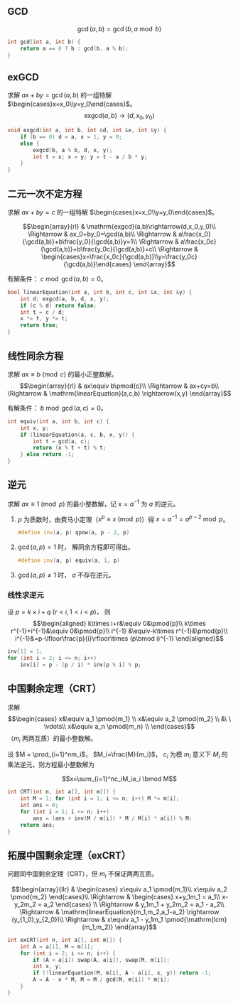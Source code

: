 ## GCD
$$\gcd(a,b)=\gcd(b,a\bmod b)$$
```cpp
int gcd(int a, int b) {
    return a == 0 ? b : gcd(b, a % b);
}
```

## exGCD
求解 $ax+by=\gcd(a,b)$ 的一组特解 $\begin{cases}x=x_0\\y=y_0\end{cases}$。
$$\mathrm{exgcd}(a,b)\rightarrow(d,x_0,y_0)$$
```cpp
void exgcd(int a, int b, int &d, int &x, int &y) {
    if (b == 0) d = a, x = 1, y = 0;
    else {
        exgcd(b, a % b, d, x, y);
        int t = x; x = y; y = t - a / b * y;
    }
}
```

<div style="page-break-after: always;"></div>

## 二元一次不定方程
求解 $ax+by=c$ 的一组特解 $\begin{cases}x=x_0\\y=y_0\end{cases}$。

$$\begin{array}{rl}
            & \mathrm{exgcd}(a,b)\rightarrow(d,x_0,y_0)\\
\Rightarrow & ax_0+by_0=\gcd(a,b)\\
\Rightarrow & a\frac{x_0}{\gcd(a,b)}+b\frac{y_0}{\gcd(a,b)}y=1\\
\Rightarrow & a\frac{x_0c}{\gcd(a,b)}+b\frac{y_0c}{\gcd(a,b)}=c\\
\Rightarrow & \begin{cases}x=\frac{x_0c}{\gcd(a,b)}\\y=\frac{y_0c}{\gcd(a,b)}\end{cases}
\end{array}$$

有解条件： $c \bmod \gcd(a,b) = 0$。

```cpp
bool linearEquation(int a, int b, int c, int &x, int &y) {
    int d; exgcd(a, b, d, x, y);
    if (c % d) return false;
    int t = c / d;
    x *= t, y *= t;
    return true;
}
```
<div style="page-break-after: always;"></div>

## 线性同余方程
求解 $ax\equiv b\pmod{c}$ 的最小正整数解。
$$\begin{array}{rl}
            & ax\equiv b\pmod{c}\\
\Rightarrow & ax+cy=b\\
\Rightarrow & \mathrm{linearEquation}(a,c,b) \rightarrow(x,y)
\end{array}$$

有解条件： $b \bmod \gcd(a,c) = 0$。

```cpp
int equiv(int a, int b, int c) {
    int x, y;
    if (linearEquation(a, c, b, x, y)) {
        int t = gcd(a, c);
        return (x % t + t) % t;
    } else return -1;
}
```

<div style="page-break-after: always;"></div>

## 逆元
求解 $ax\equiv 1\pmod{p}$ 的最小整数解，记 $x=a^{-1}$ 为 $a$ 的逆元。
1.  $p$ 为质数时，由费马小定理（$x^p\equiv x\pmod{p}$）得 $x=a^{-1}=a^{p-2} \bmod p$。
    ```cpp
    #define inv(a, p) qpow(a, p - 2, p)
    ```
2.  $\gcd(a,p)=1$ 时， 解同余方程即可得出。
    ```cpp
    #define inv(a, p) equiv(a, 1, p)
    ```
3.  $\gcd(a,p)\ne1$ 时， $a$ 不存在逆元。

### 线性求逆元
设 $p = k \times i + q$ $(r<i,1<i<p)$， 则
$$\begin{aligned}
k\times i+r&\equiv 0&\pmod{p}\\
k\times r^{-1}+i^{-1}&\equiv 0&\pmod{p}\\
i^{-1} &\equiv-k\times r^{-1}&\pmod{p}\\
i^{-1}&=p-\lfloor\frac{p}{i}\rfloor\times (p\bmod i)^{-1}
\end{aligned}$$
```cpp
inv[1] = 1;
for (int i = 2; i <= n; i++) 
    inv[i] = p - (p / i) * inv[p % i] % p;
```
<div style="page-break-after: always;"></div>

## 中国剩余定理（CRT）

求解
$$\begin{cases}
x&\equiv a_1 \pmod{m_1} \\
x&\equiv a_2 \pmod{m_2} \\
&\ \ \vdots\\
x&\equiv a_n \pmod{m_n} \\
\end{cases}$$
（$m_i$ 两两互质）的最小整数解。

设 $M = \prod_{i=1}^nm_i$， $M_i=\frac{M}{m_i}$， $c_i$ 为模 $m_i$ 意义下 $M_i$ 的乘法逆元，则方程最小整数解为

$$x=\sum_{i=1}^nc_iM_ia_i \bmod M$$

```cpp
int CRT(int n, int a[], int m[]) {
    int M = 1; for (int i = 1; i <= n; i++) M *= m[i];
    int ans = 0;
    for (int i = 1; i <= n; i++) 
        ans = (ans + inv(M / m[i]) * M / M[i] * a[i]) % M;
    return ans;
}
```

<div style="page-break-after: always;"></div>

## 拓展中国剩余定理（exCRT）

问题同中国剩余定理（CRT），但 $m_i$ 不保证两两互质。

$$\begin{array}{llr}
& \begin{cases}
    x\equiv a_1 \pmod{m_1}\\
    x\equiv a_2 \pmod{m_2}
    \end{cases}\\
\Rightarrow & \begin{cases}
    x+y_1m_1 = a_1\\
    x-y_2m_2 = a_2
    \end{cases} \\
\Rightarrow & y_1m_1 + y_2m_2 = a_1 - a_2\\
\Rightarrow & \mathrm{linearEquation}(m_1,m_2,a_1-a_2) \rightarrow (y_{1_0},y_{2_0})\\
\Rightarrow & x\equiv a_1 - y_1m_1 \pmod{\mathrm{lcm}(m_1,m_2)}
\end{array}$$

```cpp
int exCRT(int n, int a[], int m[]) {
    int A = a[1], M = m[1];
    for (int i = 2; i <= n; i++) {
        if (A < a[i]) swap(A, a[i]), swap(M, m[i]);
        int x, y; 
        if (!linearEquation(M, m[i], A - a[i], x, y)) return -1;
        A = A - x * M, M = M / gcd(M, m[i]) * m[i];
    }
}
```